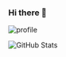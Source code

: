 ### Hi there 👋
![profile](https://komarev.com/ghpvc/?username=Wujiaxuan007&color=ff69b4)

![GitHub Stats](https://github-readme-stats.vercel.app/api?username=Wujiaxuan007&show_icons=true&theme=ambient_gradient&hide_border=true)
<!--
**Wujiaxuan007/Wujiaxuan007** is a ✨ _special_ ✨ repository because its `README.md` (this file) appears on your GitHub profile.

Here are some ideas to get you started:

- 🔭 I’m currently working on ...
- 🌱 I’m currently learning ...
- 👯 I’m looking to collaborate on ...
- 🤔 I’m looking for help with ...
- 💬 Ask me about ...
- 📫 How to reach me: ...
- 😄 Pronouns: ...
- ⚡ Fun fact: ...
-->

[wjx:zhihu]: https://www.zhihu.com/people/mai-hua-de-ren-28/posts
[wjx:wechatOfficial]: https://mp.weixin.qq.com/s/XptY0trXwbw6cNdxz4ry2g
[wjx:wechat]: https://i.328888.xyz/2022/12/22/AdYAF.md.jpeg
